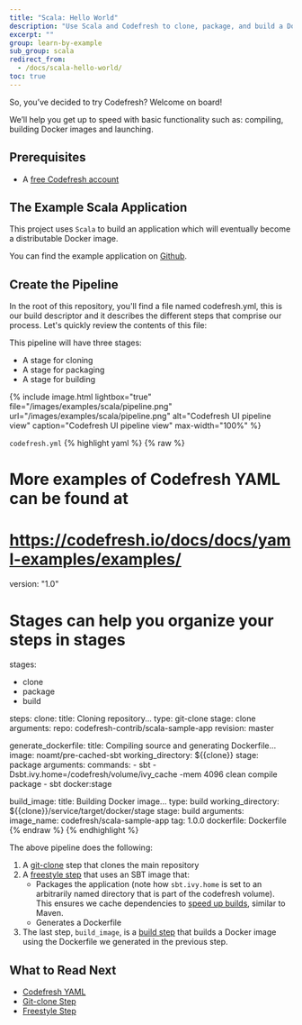 ```yaml
---
title: "Scala: Hello World"
description: "Use Scala and Codefresh to clone, package, and build a Docker image"
excerpt: ""
group: learn-by-example
sub_group: scala
redirect_from:
  - /docs/scala-hello-world/
toc: true
---
```


So, you’ve decided to try Codefresh? Welcome on board!

We’ll help you get up to speed with basic functionality such as: compiling, building Docker images and launching.

## Prerequisites

- A [free Codefresh account](https://codefresh.io/docs/docs/getting-started/create-a-codefresh-account/)

## The Example Scala Application

This project uses `Scala` to build an application which will eventually become a distributable Docker image.

You can find the example application on [Github](https://github.com/codefresh-contrib/scala-sample-app).  
 
## Create the Pipeline

In the root of this repository, you'll find a file named codefresh.yml, this is our build descriptor and it describes the different steps that comprise our process. Let's quickly review the contents of this file:

This pipeline will have three stages:

- A stage for cloning 
- A stage for packaging
- A stage for building

{% include image.html 
lightbox="true" 
file="/images/examples/scala/pipeline.png" 
url="/images/examples/scala/pipeline.png" 
alt="Codefresh UI pipeline view"
caption="Codefresh UI pipeline view"
max-width="100%" 
%}



  `codefresh.yml`
{% highlight yaml %}
{% raw %}
# More examples of Codefresh YAML can be found at
# https://codefresh.io/docs/docs/yaml-examples/examples/

version: "1.0"
# Stages can help you organize your steps in stages
stages:
  - clone
  - package
  - build

steps:
  clone:
    title: Cloning repository...
    type: git-clone
    stage: clone
    arguments:
      repo:  codefresh-contrib/scala-sample-app 
      revision: master
      
  generate_dockerfile:
      title: Compiling source and generating Dockerfile...
      image: noamt/pre-cached-sbt
      working_directory: ${{clone}}
      stage: package
      arguments:
        commands:
          - sbt -Dsbt.ivy.home=/codefresh/volume/ivy_cache -mem 4096 clean compile package
          - sbt docker:stage

  build_image:
    title: Building Docker image...
    type: build
    working_directory: ${{clone}}/service/target/docker/stage
    stage: build
    arguments:
      image_name: codefresh/scala-sample-app
      tag: 1.0.0
      dockerfile: Dockerfile
{% endraw %}
{% endhighlight %}

The above pipeline does the following:

1. A [git-clone]({{$site.baseurl}}/docs/codefresh-yaml/steps/git-clone/) step that clones the main repository
2. A [freestyle step]($$site.baseurl}}/docs/codefresh-yaml/steps/freestyle/) that uses an SBT image that:
   - Packages the application (note how `sbt.ivy.home` is set to an arbitrarily named directory that is part of the codefresh volume).  This ensures we cache dependencies to [speed up builds]({{site.baseurl}}/docs/learn-by-example/java/spring-boot-2/#caching-the-maven-dependencies), similar to Maven.
   - Generates a Dockerfile
3. The last step, `build_image`, is a [build step]({{site.baseurl}}/docs/codefresh-yaml/steps/build/) that builds a Docker image using the Dockerfile we generated in the previous step.

## What to Read Next

- [Codefresh YAML]({{site.baseurl}}/docs/codefresh-yaml/what-is-the-codefresh-yaml/)
- [Git-clone Step]({{$site.baseurl}}/docs/codefresh-yaml/steps/git-clone/)
- [Freestyle Step]($$site.baseurl}}/docs/codefresh-yaml/steps/freestyle/)
